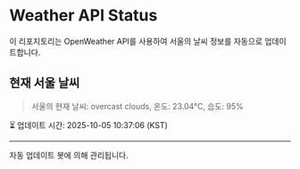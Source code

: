 
# Weather API Status

이 리포지토리는 OpenWeather API를 사용하여 서울의 날씨 정보를 자동으로 업데이트합니다.

## 현재 서울 날씨
> 서울의 현재 날씨: overcast clouds, 온도: 23.04°C, 습도: 95%

⏳ 업데이트 시간: 2025-10-05 10:37:06 (KST)

---
자동 업데이트 봇에 의해 관리됩니다.
